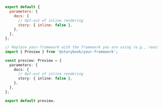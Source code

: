 ```js filename=".storybook/preview.js" renderer="common" language="js"
export default {
  parameters: {
    docs: {
      // Opt-out of inline rendering
      story: { inline: false },
    },
  },
};
```

```ts filename=".storybook/preview.ts" renderer="common" language="ts"
// Replace your-framework with the framework you are using (e.g., react, vue3)
import { Preview } from '@storybook/your-framework';

const preview: Preview = {
  parameters: {
    docs: {
      // Opt-out of inline rendering
      story: { inline: false },
    },
  },
};

export default preview;
```
